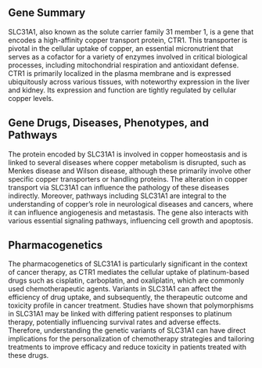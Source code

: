 ## Gene Summary
SLC31A1, also known as the solute carrier family 31 member 1, is a gene that encodes a high-affinity copper transport protein, CTR1. This transporter is pivotal in the cellular uptake of copper, an essential micronutrient that serves as a cofactor for a variety of enzymes involved in critical biological processes, including mitochondrial respiration and antioxidant defense. CTR1 is primarily localized in the plasma membrane and is expressed ubiquitously across various tissues, with noteworthy expression in the liver and kidney. Its expression and function are tightly regulated by cellular copper levels.

## Gene Drugs, Diseases, Phenotypes, and Pathways
The protein encoded by SLC31A1 is involved in copper homeostasis and is linked to several diseases where copper metabolism is disrupted, such as Menkes disease and Wilson disease, although these primarily involve other specific copper transporters or handling proteins. The alteration in copper transport via SLC31A1 can influence the pathology of these diseases indirectly. Moreover, pathways including SLC31A1 are integral to the understanding of copper’s role in neurological diseases and cancers, where it can influence angiogenesis and metastasis. The gene also interacts with various essential signaling pathways, influencing cell growth and apoptosis.

## Pharmacogenetics
The pharmacogenetics of SLC31A1 is particularly significant in the context of cancer therapy, as CTR1 mediates the cellular uptake of platinum-based drugs such as cisplatin, carboplatin, and oxaliplatin, which are commonly used chemotherapeutic agents. Variants in SLC31A1 can affect the efficiency of drug uptake, and subsequently, the therapeutic outcome and toxicity profile in cancer treatment. Studies have shown that polymorphisms in SLC31A1 may be linked with differing patient responses to platinum therapy, potentially influencing survival rates and adverse effects. Therefore, understanding the genetic variants of SLC31A1 can have direct implications for the personalization of chemotherapy strategies and tailoring treatments to improve efficacy and reduce toxicity in patients treated with these drugs.